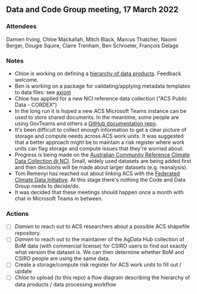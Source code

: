 ## Data and Code Group meeting, 17 March 2022

### Attendees

Damien Irving, Chloe Mackallah, Mitch Black, Marcus Thatcher, Naomi Berger, Dougie Squire, Claire Trenham, Ben Schroeter, François Delage

### Notes

- Chloe is working on defining a [hierarchy of data products](https://github.com/AusClimateService/AusClimateService/blob/main/data_hierarchy.md).
Feedback welcome.
- Ben is working on a package for validating/applying metadata templates to data files: see [axiom](https://github.com/AusClimateService/axiom)
- Chloe has applied for a new NCI reference data collection ("ACS Public Data - CORDEX")
- In the long run it is hoped a new ACS Microsoft Teams instance can be used to store shared documents.
In the meantime, some people are using GovTeams and others a [GitHub documentation repo](https://github.com/AusClimateService/AusClimateService).
- It's been difficult to collect enough information to get a clear picture of storage and compute needs across ACS work units.
It was suggested that a better approach might be to maintain a risk register
where work units can flag storage and compute issues that they're worried about.
- Progress is being made on the [Australian Community Reference Climate Data Collection @ NCI](https://github.com/aus-ref-clim-data-nci).
Small, widely used datasets are being added first and then decisions will be made about larger datasets (e.g. reanalysis).
- Tom Remenyi has reached out about linking ACS with the [Federated Climate Data Initiative](https://www.eratos.com/journal/federated-climate-data-initiative-newsletter-1).
At this stage there's nothing the Code and Data Group needs to decide/do.
- It was decided that these meetings should happen once a month with chat in Microsoft Teams in between.

### Actions

- [ ] *Damien* to reach out to ACS researchers about a possible ACS shapefile repository.
- [ ] *Damien* to reach out to the maintainer of the AgData Hub collection of BoM data (with commercial license) for CSIRO users to find out exactly what version the dataset is.
We can then determine whether BoM and CSIRO people are using the same data.
- [ ] Create a storage/compute risk register for ACS work units to fill out / update
- [ ] *Chloe* to upload (to this repo) a flow diagram describing the hierarchy of data products / data processing workflow
